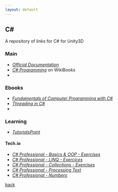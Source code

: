 ```yaml
---
layout: default
---
```


## C#

A repository of links for C# for Unity3D

### Main

* _[Official Documentation](https://docs.microsoft.com/it-it/dotnet/csharp/)_
* _[C# Programming](https://en.wikibooks.org/wiki/C_Sharp_Programming)_ on WikiBooks
* _[]()_

### Ebooks

* _[Fundamentals of Computer Programming with C#](http://www.introprogramming.info/english-intro-csharp-book/read-online/)_
* _[Threading in C#](http://www.albahari.com/threading/)_
* _[]()_

### Learning

* _[TutorialsPoint](https://www.tutorialspoint.com/csharp/index.htm)_

#### Tech.io

* _[C# Professional - Basics & OOP - Exercises](https://tech.io/playgrounds/12322/c-professional---basics-oop---exercises/)_
* _[C# Professional - LINQ - Exercices](https://tech.io/playgrounds/12960/c-professional---linq---exercices)_
* _[C# Professional - Collections - Exercises](https://tech.io/playgrounds/12961/c-professional---collections---exercises)_
* _[C# Professional - Processing Text](https://tech.io/playgrounds/14207/c-professional---processing-text/)_
* _[C# Professional - Numbers](https://tech.io/playgrounds/14640/c-professional---numbers/)_

[back](../)